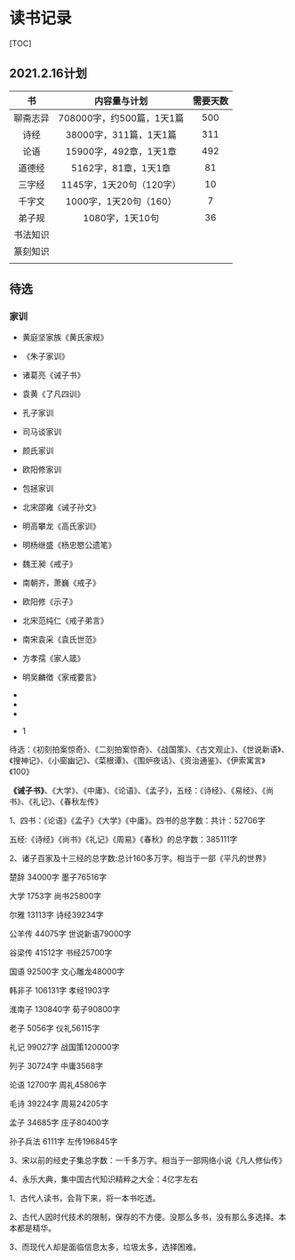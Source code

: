 # 读书记录

[TOC]



## 2021.2.16计划

|    书    |       内容量与计划        | 需要天数 |
| :------: | :-----------------------: | :------: |
| 聊斋志异 | 708000字，约500篇，1天1篇 |   500    |
|   诗经   |  38000字，311篇，1天1篇   |   311    |
|   论语   |  15900字，492章，1天1章   |   492    |
|  道德经  |   5162字，81章，1天1章    |    81    |
|  三字经  | 1145字，1天20句（120字）  |    10    |
|  千字文  |  1000字，1天20句（160）   |    7     |
|  弟子规  |      1080字，1天10句      |    36    |
| 书法知识 |                           |          |
| 篆刻知识 |                           |          |
|          |                           |          |



## 待选

### 家训

- 黄庭坚家族《黄氏家规》
- 《朱子家训》
- 诸葛亮《诫子书》
- 袁黄《了凡四训》
- 孔子家训
- 司马谈家训
- 颜氏家训

- 欧阳修家训
- 包拯家训
- 北宋邵雍《诫子孙文》
- 明高攀龙《高氏家训》
- 明杨继盛《杨忠愍公遗笔》
- 魏王昶《戒子》
- 南朝齐，萧巍《戒子》
- 欧阳修《示子》
- 北宋范纯仁《戒子弟言》
- 南宋袁采《袁氏世范》
- 方孝孺《家人箴》
- 明吴麟徴《家戒要言》
- 
- 
- 
- 1





待选：《初刻拍案惊奇》、《二刻拍案惊奇》、《战国策》、《古文观止》、《世说新语》、《搜神记》、《小窗幽记》、《菜根谭》、《围炉夜话》、《资治通鉴》、《伊索寓言》《100》

**《诫子书》**、《大学》、《中庸》、《论语》、《孟子》，五经：《诗经》、《易经》、《尚书》、《礼记》、《春秋左传》

1、四书：《论语》《孟子》《大学》《中庸》。四书的总字数：共计：52706字

五经:《诗经》《尚书》《礼记》《周易》《春秋》的总字数：385111字

2、诸子百家及十三经的总字数:总计160多万字。相当于一部《平凡的世界》

楚辞     34000字    墨子76516字

大学     1753字     尚书25800字

尔雅     13113字    诗经39234字

公羊传   44075字    世说新语79000字

谷梁传   41512字    书经25700字

国语     92500字    文心雕龙48000字

韩非子   106131字   孝经1903字

淮南子   130840字   荀子90800字

老子     5056字     仪礼56115字

礼记     99027字    战国策120000字

列子     30724字    中庸3568字

论语     12700字    周礼45806字

毛诗     39224字    周易24205字

孟子     34685字    庄子80400字

孙子兵法  6111字     左传196845字

3、宋以前的经史子集总字数：一千多万字。相当于一部网络小说《凡人修仙传》

4、永乐大典，集中国古代知识精粹之大全：4亿字左右



1、古代人读书，会背下来，将一本书吃透。

2、古代人因时代技术的限制，保存的不方便。没那么多书，没有那么多选择。本本都是精华。

3、而现代人却是面临信息太多，垃圾太多，选择困难。